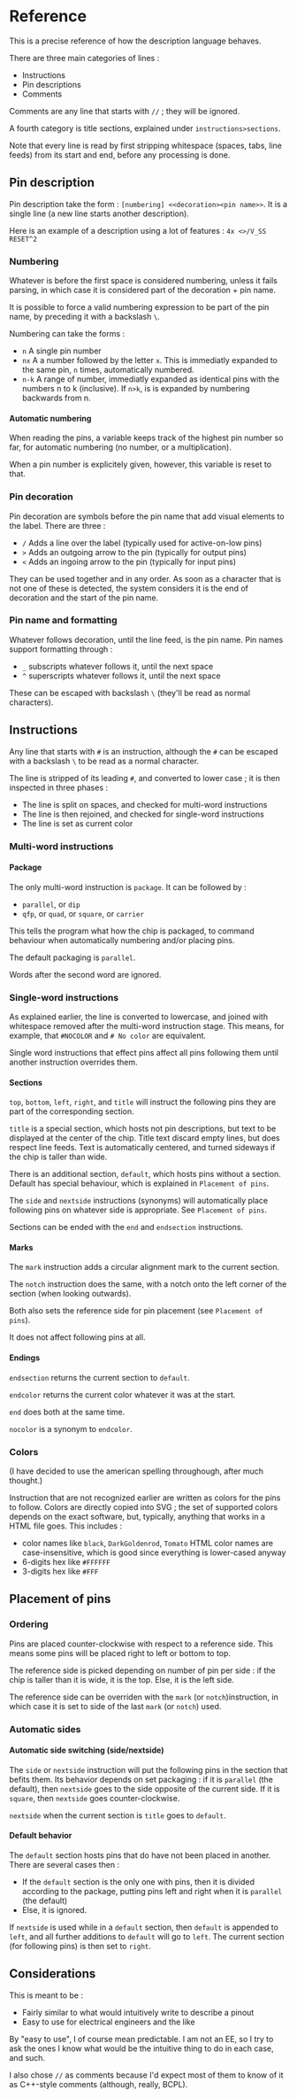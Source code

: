 Reference
=========

This is a precise reference of how the description language behaves.

There are three main categories of lines :
 - Instructions
 - Pin descriptions
 - Comments

Comments are any line that starts with `//` ; they will be ignored.

A fourth category is title sections, explained under `instructions>sections`.

Note that every line is read by first stripping whitespace (spaces, tabs, line
feeds) from its start and end, before any processing is done.

Pin description
---------------

Pin description take the form : `[numbering] <<decoration><pin name>>`.
It is a single line (a new line starts another description).

Here is an example of a description using a lot of features :
`4x <>/V_SS RESET^2 `

### Numbering
Whatever is before the first space is considered numbering, unless it fails
parsing, in which case it is considered part of the decoration + pin name.

It is possible to force a valid numbering expression to be part of the pin name,
by preceding it with a backslash `\`.

Numbering can take the forms :
 - `n`   A single pin number
 - `nx`  A a number followed by the letter `x`. This is immediatly expanded to
   the same pin, `n` times, automatically numbered.
 - `n-k` A range of number, immediatly expanded as identical pins with the 
   numbers n to k (inclusive). If `n>k`, is is expanded by numbering  backwards
   from n.

#### Automatic numbering
When reading the pins, a variable keeps track of the highest pin number so
far, for automatic numbering (no number, or a multiplication).

When a pin number is explicitely given, however, this variable is reset to that.

### Pin decoration

Pin decoration are symbols before the pin name that add visual elements to the
label. There are three :
 - `/` Adds a line over the label (typically used for active-on-low pins)
 - `>` Adds an outgoing arrow to the pin (typically for output pins)
 - `<` Adds an ingoing arrow to the pin (typically for input pins)

They can be used together and in any order. As soon as a character that is not
one of these is detected, the system considers it is the end of decoration and
the start of the pin name.

### Pin name and formatting

Whatever follows decoration, until the line feed, is the pin name. Pin names
support formatting through :
 - `_` subscripts whatever follows it, until the next space
 - `^` superscripts whatever follows it, until the next space

These can be escaped with backslash `\` (they'll be read as normal characters).


Instructions
------------

Any line that starts with `#` is an instruction, although the `#` can be
escaped with a backslash `\` to be read as a normal character.

The line is stripped of its leading `#`, and converted to lower case ;
it is then inspected in three phases :
 - The line is split on spaces, and checked for multi-word instructions
 - The line is then rejoined, and checked for single-word instructions
 - The line is set as current color
 
### Multi-word instructions

#### Package

The only multi-word instruction is `package`. It can be followed by :
 - `parallel`, or `dip`
 - `qfp`, or `quad`, or `square`, or `carrier`

This tells the program what how the chip is packaged, to command behaviour
when automatically numbering and/or placing pins.

The default packaging is `parallel`.

Words after the second word are ignored.

### Single-word instructions

As explained earlier, the line is converted to lowercase, and joined with
whitespace removed after the multi-word instruction stage. This means, for
example, that `#NOCOLOR` and `# No color` are equivalent.

Single word instructions that effect pins affect all pins following them until
another instruction overrides them.

#### Sections
`top`, `bottom`, `left`, `right`, and `title` will instruct the following pins
they are part of the corresponding section.

`title` is a special section, which hosts not pin descriptions, but text to be
displayed at the center of the chip. Title text discard empty lines, but does
respect line feeds. Text is automatically centered, and turned sideways if the
chip is taller than wide.

There is an additional section, `default`, which hosts pins without a section.
Default has special behaviour, which is explained in `Placement of pins`.

The `side` and `nextside` instructions (synonyms) will automatically place
following pins on whatever side is appropriate. See `Placement of pins`.

Sections can be ended with the `end` and `endsection` instructions.

#### Marks

The `mark` instruction adds a circular alignment mark to the current section.

The `notch` instruction does the same, with a notch onto the left corner of
the section (when looking outwards).

Both also sets the reference side for pin placement (see `Placement of pins`).

It does not affect following pins at all.

#### Endings
`endsection` returns the current section to `default`.

`endcolor` returns the current color whatever it was at the start.

`end` does both at the same time.

`nocolor` is a synonym to `endcolor`.

### Colors

(I have decided to use the american spelling throughough, after much thought.)

Instruction that are not recognized earlier are written as colors for the pins
to follow. Colors are directly copied into SVG ; the set of supported colors
depends on the exact software, but, typically, anything that works in a HTML
file goes. This includes :
 - color names like `black`, `DarkGoldenrod`, `Tomato`
   HTML color names are case-insensitive, which is good since everything is
   lower-cased anyway
 - 6-digits hex like `#FFFFFF`
 - 3-digits hex like `#FFF`


Placement of pins
-----------------

### Ordering

Pins are placed counter-clockwise with respect to a reference side. This means
some pins will be placed right to left or bottom to top.

The reference side is picked depending on number of pin per side : if the chip
is taller than it is wide, it is the top. Else, it is the left side.

The reference side can be overriden with the `mark` (or `notch`)instruction,
in which case it is set to side of the last `mark` (or `notch`) used.

### Automatic sides

#### Automatic side switching (side/nextside)

The `side` or `nextside` instruction will put the following pins in the section
that befits them. Its behavior depends on set packaging : if it is `parallel`
(the default), then `nextside` goes to the side opposite of the current side.
If it is `square`, then `nextside` goes counter-clockwise.

`nextside` when the current section is `title` goes to `default`.

#### Default behavior
The `default` section hosts pins that do have not been placed in another. There
are several cases then :
 - If the `default` section is the only one with pins, then it is divided
   according to the package, putting pins left and right when it is `parallel`
   (the default)
 - Else, it is ignored.

If `nextside` is used while in a `default` section, then `default` is appended to
`left`, and all further additions to `default` will go to `left`. The current
section (for following pins) is then set to `right`.


Considerations
--------------

This is meant to be :
 - Fairly similar to what would intuitively write to describe a pinout
 - Easy to use for electrical engineers and the like

By "easy to use", I of course mean predictable. I am not an EE, so I try to ask
the ones I know what would be the intuitive thing to do in each case, and such.

I also chose `//` as comments because I'd expect most of them to know of it as
C++-style comments (although, really, BCPL).

